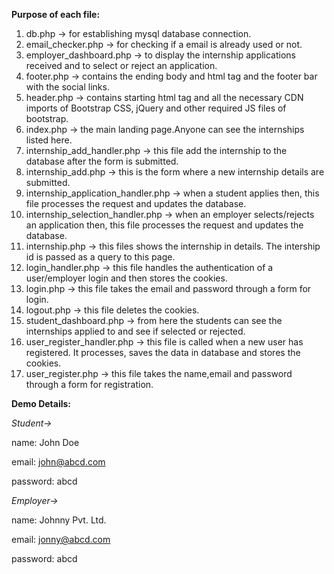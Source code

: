 **Purpose of each file:**

  

 1. db.php -> for establishing mysql database connection.
 2. email_checker.php -> for checking if a email is already used or not.
 3. employer_dashboard.php -> to display the internship applications received and to select or reject an application.
 4. footer.php -> contains the ending body and html tag and the footer bar with the social links.
 5. header.php -> contains starting html tag and all the necessary CDN imports of Bootstrap CSS, jQuery and other required JS files of bootstrap.
 6. index.php -> the main landing page.Anyone can see the internships listed here.
 7. internship_add_handler.php -> this file add the internship to the database after the form is submitted.
 8. internship_add.php -> this is the form where a new internship details are submitted.
 9. internship_application_handler.php -> when a student applies then, this file processes the request and updates the database.
 10.  internship_selection_handler.php -> when an employer selects/rejects an application then, this file processes the request and updates the database.
 11.  internship.php -> this files shows the internship in details. The intership id is passed as a query to this page.
 12. login_handler.php -> this file handles the authentication of a user/employer login and then stores the cookies.
 13. login.php -> this file takes the email and password through a form for login.
 14. logout.php -> this file deletes the cookies.
 15. student_dashboard.php -> from here the students can see the internships applied to and see if selected or rejected.
 16. user_register_handler.php -> this file is called when a new user has registered. It processes, saves the data in database and stores the cookies.
 17. user_register.php -> this file takes the name,email and password through a form for registration.

  
**Demo Details:**

*Student->*

name: John Doe

email: john@abcd.com

password: abcd

*Employer->*

name: Johnny Pvt. Ltd.

email: jonny@abcd.com

password: abcd
